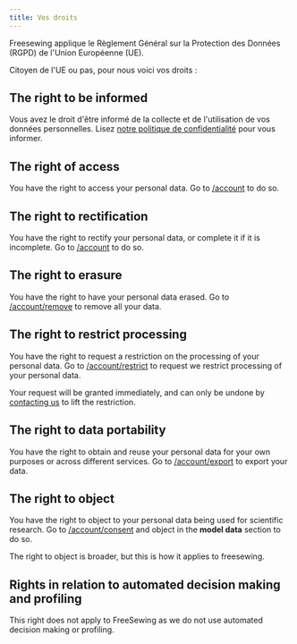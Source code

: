 ```yaml
---
title: Vos droits
---
```


Freesewing applique le Règlement Général sur la Protection des Données (RGPD) de l'Union Européenne (UE).

Citoyen de l'UE ou pas, pour nous voici vos droits :

## The right to be informed

Vous avez le droit d'être informé de la collecte et de l'utilisation de vos données personnelles. Lisez [notre politique de confidentialité](/docs/about/privacy) pour vous informer.

## The right of access

You have the right to access your personal data. Go to [/account](/account) to do so.

## The right to rectification

You have the right to rectify your personal data, or complete it if it is incomplete. Go to [/account](/account) to do so.

## The right to erasure

You have the right to have your personal data erased. Go to [/account/remove](/account/remove) to remove all your data.

## The right to restrict processing

You have the right to request a restriction on the processing of your personal data. Go to [/account/restrict](/account/restrict) to request we restrict processing of your personal data.  

<Warning>

Your request will be granted immediately, and can only be undone by [contacting us](/contact) to lift the restriction.

</Warning>

## The right to data portability

You have the right to obtain and reuse your personal data for your own purposes or across different services. Go to [/account/export](/account/export) to export your data.

## The right to object

You have the right to object to your personal data being used for scientific research. Go to [/account/consent](/account/consent) and object in the **model data** section to do so.

<Note>

The right to object is broader, but this is how it applies to freesewing.

</Note>

## Rights in relation to automated decision making and profiling

This right does not apply to FreeSewing as we do not use automated decision making or profiling.
